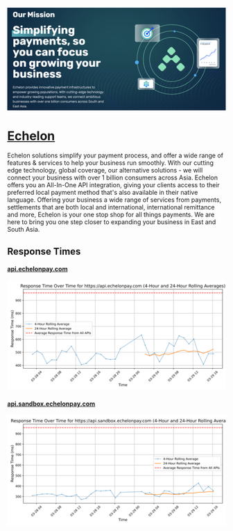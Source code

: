 [![Visit Echelon](imagePreview.png)](https://www.echelonpro.io)

# [Echelon](https://www.echelonpro.io)

Echelon solutions simplify your payment process, and offer a wide range of features & services to help your business run smoothly.
With our cutting edge technology, global coverage, our alternative solutions - we will connect your business with over 1 billion consumers across Asia.
Echelon offers you an All-In-One API integration, giving your clients access to their preferred local payment method that's also available in their native language.
Offering your business a wide range of services from payments, settlements that are both local and international, international remittance and more, Echelon is your one stop shop for all things payments.
We are here to bring you one step closer to expanding your business in East and South Asia.

## Response Times

#### [api.echelonpay.com](https://api.echelonpay.com)

![api.echelonpay.com](response-time-charts/6170692e656368656c6f6e7061792e636f6d.svg)
#### [api.sandbox.echelonpay.com](https://api.sandbox.echelonpay.com)

![api.sandbox.echelonpay.com](response-time-charts/6170692e73616e64626f782e656368656c6f6e7061792e636f6d.svg)
